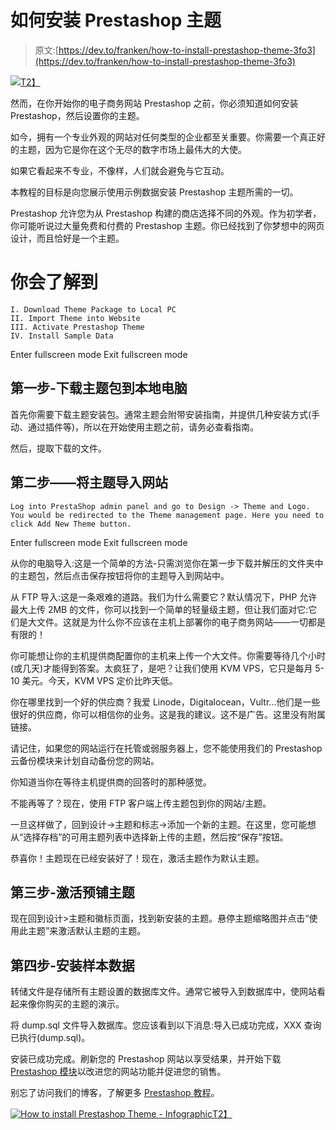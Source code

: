 # 如何安装 Prestashop 主题

> 原文:[https://dev.to/franken/how-to-install-prestashop-theme-3fo3](https://dev.to/franken/how-to-install-prestashop-theme-3fo3)

[![](../Images/52dbc8d2c393b5bb8e625bad027a9f9b.png)T2】](https://res.cloudinary.com/practicaldev/image/fetch/s--_tEyWH9d--/c_limit%2Cf_auto%2Cfl_progressive%2Cq_auto%2Cw_880/https://www.prestasoo.com/images/stories/how-to-install-prestashop-theme.jpg)

然而，在你开始你的电子商务网站 Prestashop 之前，你必须知道如何安装 Prestashop，然后设置你的主题。

如今，拥有一个专业外观的网站对任何类型的企业都至关重要。你需要一个真正好的主题，因为它是你在这个无尽的数字市场上最伟大的大使。

如果它看起来不专业，不像样，人们就会避免与它互动。

本教程的目标是向您展示使用示例数据安装 Prestashop 主题所需的一切。

Prestashop 允许您为从 Prestashop 构建的商店选择不同的外观。作为初学者，你可能听说过大量免费和付费的 Prestashop 主题。你已经找到了你梦想中的网页设计，而且恰好是一个主题。

# 你会了解到

```
I. Download Theme Package to Local PC
II. Import Theme into Website
III. Activate Prestashop Theme
IV. Install Sample Data 
```

Enter fullscreen mode Exit fullscreen mode

## 第一步-下载主题包到本地电脑

首先你需要下载主题安装包。通常主题会附带安装指南，并提供几种安装方式(手动、通过插件等)，所以在开始使用主题之前，请务必查看指南。

然后，提取下载的文件。

## 第二步——将主题导入网站

```
Log into PrestaShop admin panel and go to Design -> Theme and Logo.
You would be redirected to the Theme management page. Here you need to click Add New Theme button. 
```

Enter fullscreen mode Exit fullscreen mode

从你的电脑导入:这是一个简单的方法-只需浏览你在第一步下载并解压的文件夹中的主题包，然后点击保存按钮将你的主题导入到网站中。

从 FTP 导入:这是一条艰难的道路。我们为什么需要它？默认情况下，PHP 允许最大上传 2MB 的文件，你可以找到一个简单的轻量级主题，但让我们面对它:它们是大文件。这就是为什么你不应该在主机上部署你的电子商务网站——一切都是有限的！

你可能想让你的主机提供商配置你的主机来上传一个大文件。你需要等待几个小时(或几天)才能得到答案。太疯狂了，是吧？让我们使用 KVM VPS，它只是每月 5-10 美元。今天，KVM VPS 定价比昨天低。

你在哪里找到一个好的供应商？我爱 Linode，Digitalocean，Vultr...他们是一些很好的供应商，你可以相信你的业务。这是我的建议。这不是广告。这里没有附属链接。

请记住，如果您的网站运行在托管或弱服务器上，您不能使用我们的 Prestashop 云备份模块来计划自动备份您的网站。

你知道当你在等待主机提供商的回答时的那种感觉。

不能再等了？现在，使用 FTP 客户端上传主题包到你的网站/主题。

一旦这样做了，回到设计->主题和标志->添加一个新的主题。在这里，您可能想从“选择存档”的可用主题列表中选择新上传的主题，然后按“保存”按钮。

恭喜你！主题现在已经安装好了！现在，激活主题作为默认主题。

## 第三步-激活预铺主题

现在回到设计>主题和徽标页面，找到新安装的主题。悬停主题缩略图并点击“使用此主题”来激活默认主题的主题。

## 第四步-安装样本数据

转储文件是存储所有主题设置的数据库文件。通常它被导入到数据库中，使网站看起来像你购买的主题的演示。

将 dump.sql 文件导入数据库。您应该看到以下消息:导入已成功完成，XXX 查询已执行(dump.sql)。

安装已成功完成。刷新您的 Prestashop 网站以享受结果，并开始下载 [Prestashop 模块](https://www.prestasoo.com/prestashop-modules.html?utm_source=devto&utm_medium=article&utm_campaign=install_theme)以改进您的网站功能并促进您的销售。

别忘了访问我们的博客，了解更多 [Prestashop 教程](https://www.prestasoo.com/Blog/?utm_source=devto&utm_medium=article&utm_campaign=install_theme)。

[![How to install Prestashop Theme - Infographic](../Images/31615fb28bea494c5b60ffc8dbebcaf7.png)T2】](https://res.cloudinary.com/practicaldev/image/fetch/s--lh28geFb--/c_limit%2Cf_auto%2Cfl_progressive%2Cq_auto%2Cw_880/https://www.prestasoo.com/images/stories/how-to-install-prestashop-theme-infographic.jpg)